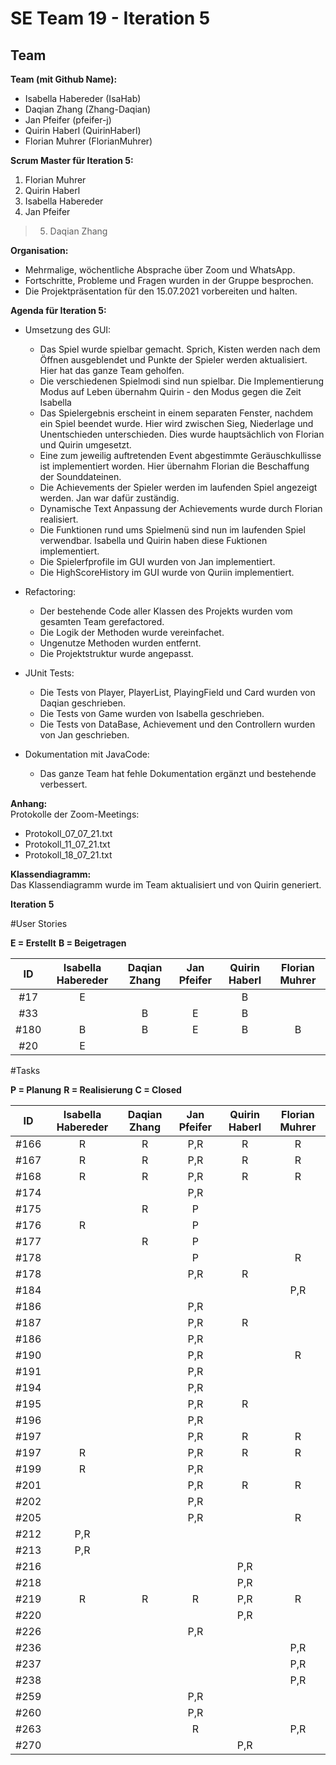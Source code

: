 # SE Team 19 - Iteration 5

## Team

**Team (mit Github Name):**
- Isabella Habereder (IsaHab)
- Daqian Zhang (Zhang-Daqian)
- Jan Pfeifer (pfeifer-j)
- Quirin Haberl (QuirinHaberl)
- Florian Muhrer (FlorianMuhrer)


**Scrum Master für Iteration 5:**
1. Florian Muhrer
2. Quirin Haberl
3. Isabella Habereder
4. Jan Pfeifer
> 5. Daqian Zhang


**Organisation:**
- Mehrmalige, wöchentliche Absprache über Zoom und WhatsApp.
- Fortschritte, Probleme und Fragen wurden in der Gruppe besprochen.
- Die Projektpräsentation für den 15.07.2021 vorbereiten und halten.

**Agenda für Iteration 5:**
- Umsetzung des GUI:
    - Das Spiel wurde spielbar gemacht. Sprich, Kisten werden nach dem Öffnen ausgeblendet und Punkte der Spieler werden aktualisiert. Hier hat das ganze Team geholfen.
    - Die verschiedenen Spielmodi sind nun spielbar. Die Implementierung Modus auf Leben übernahm Quirin - den Modus gegen die Zeit Isabella
    - Das Spielergebnis erscheint in einem separaten Fenster, nachdem ein Spiel beendet wurde. Hier wird zwischen Sieg, Niederlage und Unentschieden unterschieden. Dies wurde         hauptsächlich von Florian und Quirin umgesetzt.
    - Eine zum jeweilig auftretenden Event abgestimmte Geräuschkullisse ist implementiert worden. Hier übernahm Florian die Beschaffung der Sounddateinen.
    - Die Achievements der Spieler werden im laufenden Spiel angezeigt werden. Jan war dafür zuständig.
    - Dynamische Text Anpassung der Achievements wurde durch Florian realisiert.
    - Die Funktionen rund ums Spielmenü sind nun im laufenden Spiel verwendbar. Isabella und Quirin haben diese Fuktionen implementiert.
    - Die Spielerfprofile im GUI wurden von Jan implementiert.
    - Die HighScoreHistory im GUI wurde von Quriin implementiert.
    
- Refactoring:
    - Der bestehende Code aller Klassen des Projekts wurden vom gesamten Team gerefactored.
    - Die Logik der Methoden wurde vereinfachet.
    - Ungenutze Methoden wurden entfernt.
    - Die Projektstruktur wurde angepasst.
    
- JUnit Tests:
    - Die Tests von Player, PlayerList, PlayingField und Card wurden von Daqian geschrieben.
    - Die Tests von Game wurden von Isabella geschrieben.
    - Die Tests von DataBase, Achievement und den Controllern wurden von Jan geschrieben.
   
- Dokumentation mit JavaCode:
    - Das ganze Team hat fehle Dokumentation ergänzt und bestehende verbessert.

**Anhang:**  
Protokolle der Zoom-Meetings:
- Protokoll_07_07_21.txt
- Protokoll_11_07_21.txt
- Protokoll_18_07_21.txt

**Klassendiagramm:**  
Das Klassendiagramm wurde im Team aktualisiert und von Quirin generiert. 

**Iteration 5**

#User Stories

**E = Erstellt**
**B = Beigetragen**

| ID | Isabella Habereder | Daqian Zhang | Jan Pfeifer | Quirin Haberl | Florian Muhrer|
|:---:|:------------:|:------------:|:------------:|:------------:|:------------:|
| #17 |E|||B|
| #33 ||B|E|B||
| #180 |B|B|E|B|B|
| #20 |E|||||


#Tasks

**P = Planung**
**R = Realisierung**
**C = Closed**

| ID | Isabella Habereder | Daqian Zhang | Jan Pfeifer | Quirin Haberl | Florian Muhrer|
|:---:|:------------:|:------------:|:------------:|:------------:|:------------:|
| #166 |R|R|P,R|R|R|
| #167 |R|R|P,R|R|R|
| #168 |R|R|P,R|R|R|
| #174 |||P,R|||
| #175 ||R|P|||
| #176 |R||P|||
| #177 ||R|P|||
| #178 |||P||R|
| #178 |||P,R|R||
| #184 |||||P,R|
| #186 |||P,R|||
| #187 |||P,R|R||
| #186 |||P,R|||
| #190 |||P,R||R|
| #191 |||P,R|||
| #194 |||P,R|||
| #195 |||P,R|R||
| #196 |||P,R|||
| #197 |||P,R|R|R|
| #197 |R||P,R|R|R|
| #199 |R||P,R|||
| #201 |||P,R|R|R|
| #202 |||P,R|||
| #205 |||P,R||R|
| #212 |P,R|||||
| #213 |P,R|||||
| #216 ||||P,R||
| #218 ||||P,R||
| #219 |R|R|R|P,R|R|
| #220 ||||P,R||
| #226 |||P,R|||
| #236 |||||P,R|
| #237 |||||P,R|
| #238 |||||P,R|
| #259 |||P,R|||
| #260 |||P,R|||
| #263 |||R||P,R|
| #270 ||||P,R||
